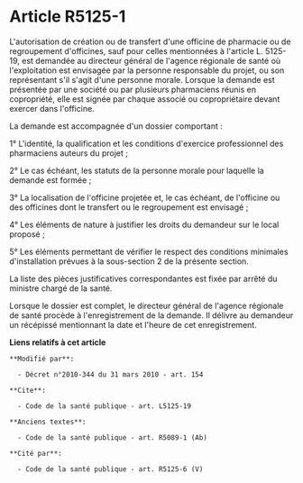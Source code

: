 # Article R5125-1

L'autorisation de création ou de transfert d'une officine de pharmacie ou de regroupement d'officines, sauf pour celles
mentionnées à l'article L. 5125-19, est demandée au directeur général de l'agence régionale de santé où l'exploitation est
envisagée par la personne responsable du projet, ou son représentant s'il s'agit d'une personne morale. Lorsque la demande
est présentée par une société ou par plusieurs pharmaciens réunis en copropriété, elle est signée par chaque associé ou
copropriétaire devant exercer dans l'officine. 

La demande est accompagnée d'un dossier comportant : 

1° L'identité, la qualification et les conditions d'exercice professionnel des pharmaciens auteurs du projet ; 

2° Le cas échéant, les statuts de la personne morale pour laquelle la demande est formée ; 

3° La localisation de l'officine projetée et, le cas échéant, de l'officine ou des officines dont le transfert ou le
regroupement est envisagé ; 

4° Les éléments de nature à justifier les droits du demandeur sur le local proposé ; 

5° Les éléments permettant de vérifier le respect des conditions minimales d'installation prévues à la sous-section 2 de la
présente section. 

La liste des pièces justificatives correspondantes est fixée par arrêté du ministre chargé de la santé. 

Lorsque le dossier est complet, le directeur général de l'agence régionale de santé procède à l'enregistrement de la demande.
Il délivre au demandeur un récépissé mentionnant la date et l'heure de cet enregistrement.

**Liens relatifs à cet article**

	**Modifié par**:

	  - Décret n°2010-344 du 31 mars 2010 - art. 154

	**Cite**:

	  - Code de la santé publique - art. L5125-19

	**Anciens textes**:

	  - Code de la santé publique - art. R5089-1 (Ab)

	**Cité par**:

	  - Code de la santé publique - art. R5125-6 (V)
